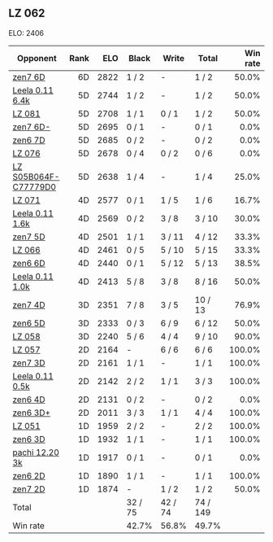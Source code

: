 ## LZ 062 ##

ELO: 2406

Opponent | Rank | ELO | Black | Write | Total | Win rate
---------|-----:|----:|-------|-------|-------|-------:
[zen7 6D](zen7%206D.md) | 6D | 2822 | 1 / 2 | - | 1 / 2 | 50.0%
[Leela 0.11 6.4k](Leela%200.11%206.4k.md) | 5D | 2744 | 1 / 2 | - | 1 / 2 | 50.0%
[LZ 081](LZ%20081.md) | 5D | 2708 | 1 / 1 | 0 / 1 | 1 / 2 | 50.0%
[zen7 6D-](zen7%206D-.md) | 5D | 2695 | 0 / 1 | - | 0 / 1 | 0.0%
[zen6 7D](zen6%207D.md) | 5D | 2685 | 0 / 2 | - | 0 / 2 | 0.0%
[LZ 076](LZ%20076.md) | 5D | 2678 | 0 / 4 | 0 / 2 | 0 / 6 | 0.0%
[LZ S05B064F-C77779D0](LZ%20S05B064F-C77779D0.md) | 5D | 2638 | 1 / 4 | - | 1 / 4 | 25.0%
[LZ 071](LZ%20071.md) | 4D | 2577 | 0 / 1 | 1 / 5 | 1 / 6 | 16.7%
[Leela 0.11 1.6k](Leela%200.11%201.6k.md) | 4D | 2569 | 0 / 2 | 3 / 8 | 3 / 10 | 30.0%
[zen7 5D](zen7%205D.md) | 4D | 2501 | 1 / 1 | 3 / 11 | 4 / 12 | 33.3%
[LZ 066](LZ%20066.md) | 4D | 2461 | 0 / 5 | 5 / 10 | 5 / 15 | 33.3%
[zen6 6D](zen6%206D.md) | 4D | 2440 | 0 / 1 | 5 / 12 | 5 / 13 | 38.5%
[Leela 0.11 1.0k](Leela%200.11%201.0k.md) | 4D | 2413 | 5 / 8 | 3 / 8 | 8 / 16 | 50.0%
[zen7 4D](zen7%204D.md) | 3D | 2351 | 7 / 8 | 3 / 5 | 10 / 13 | 76.9%
[zen6 5D](zen6%205D.md) | 3D | 2333 | 0 / 3 | 6 / 9 | 6 / 12 | 50.0%
[LZ 058](LZ%20058.md) | 3D | 2240 | 5 / 6 | 4 / 4 | 9 / 10 | 90.0%
[LZ 057](LZ%20057.md) | 2D | 2164 | - | 6 / 6 | 6 / 6 | 100.0%
[zen7 3D](zen7%203D.md) | 2D | 2161 | 1 / 1 | - | 1 / 1 | 100.0%
[Leela 0.11 0.5k](Leela%200.11%200.5k.md) | 2D | 2142 | 2 / 2 | 1 / 1 | 3 / 3 | 100.0%
[zen6 4D](zen6%204D.md) | 2D | 2131 | 0 / 2 | - | 0 / 2 | 0.0%
[zen6 3D+](zen6%203D+.md) | 2D | 2011 | 3 / 3 | 1 / 1 | 4 / 4 | 100.0%
[LZ 051](LZ%20051.md) | 1D | 1959 | 2 / 2 | - | 2 / 2 | 100.0%
[zen6 3D](zen6%203D.md) | 1D | 1932 | 1 / 1 | - | 1 / 1 | 100.0%
[pachi 12.20 3k](pachi%2012.20%203k.md) | 1D | 1917 | 0 / 1 | - | 0 / 1 | 0.0%
[zen6 2D](zen6%202D.md) | 1D | 1890 | 1 / 1 | - | 1 / 1 | 100.0%
[zen7 2D](zen7%202D.md) | 1D | 1874 | - | 1 / 2 | 1 / 2 | 50.0%
Total | | | 32 / 75 | 42 / 74 | 74 / 149 | 
Win rate| | | 42.7% | 56.8% | 49.7% | 
